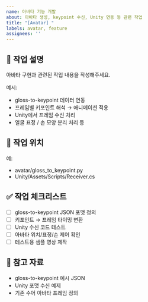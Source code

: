 ```yaml
---
name: 아바타 기능 개발
about: 아바타 생성, keypoint 수신, Unity 연동 등 관련 작업
title: "[Avatar] "
labels: avatar, feature
assignees: ''
---
```


## 👤 작업 설명
아바타 구현과 관련된 작업 내용을 작성해주세요.

예시:
- gloss-to-keypoint 데이터 연동
- 프레임별 키포인트 해석 → 애니메이션 적용
- Unity에서 프레임 수신 처리
- 얼굴 표정 / 손 모양 분리 처리 등

## 📁 작업 위치
예: 
- avatar/gloss_to_keypoint.py  
- Unity/Assets/Scripts/Receiver.cs  

## ✅ 작업 체크리스트
- [ ] gloss-to-keypoint JSON 포맷 정의
- [ ] 키포인트 → 프레임 타이밍 변환
- [ ] Unity 수신 코드 테스트
- [ ] 아바타 위치/표정/손 제어 확인
- [ ] 테스트용 샘플 영상 제작

## 🔗 참고 자료
- gloss-to-keypoint 예시 JSON
- Unity 포맷 수신 예제
- 기존 수어 아바타 프레임 정의
